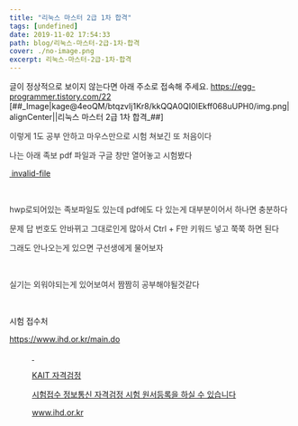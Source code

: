 ```yaml
---
title: "리눅스 마스터 2급 1차 합격"
tags: [undefined]
date: 2019-11-02 17:54:33
path: blog/리눅스-마스터-2급-1차-합격
cover: ./no-image.png
excerpt: 리눅스-마스터-2급-1차-합격
---
```

글이 정상적으로 보이지 않는다면 아래 주소로 접속해 주세요.
https://egg-programmer.tistory.com/22
\[\#\#\_Image|kage@4eoQM/btqzvIj1Kr8/kkQQA0QI0IEkff068uUPH0/img.png|alignCenter||리눅스 마스터 2급 1차 합격\_\#\#\]

<span style="color: #333333;">이렇게 1도 공부 안하고 마우스만으로 시험 쳐보긴 또 처음이다</span>

<span style="color: #333333;">나는 아래 족보 pdf 파일과 구글 창만 열어놓고 시험봤다</span>

<span class="imageblock" style="display:inline-block;"><a href="https://egg-programmer.tistory.com/attachment/kage@EN9Y5/btqzt3woPxU/3EJoqy3KiM8WuSTUE6Dsm0/tfile.pdf"><img alt="" src="https://t1.daumcdn.net/tistory_admin/assets/blog/20200615170305/blogs/image/extension/pdf.gif?_version_=20200615170305" style="vertical-align: middle;"/> invalid-file</a></span>

&nbsp;

<span style="color: #333333;">hwp로되어있는 족보파일도 있는데 pdf에도 다 있는게 대부분이어서 하나면 충분하다</span>

<span style="color: #333333;">문제 답 번호도 안바뀌고 그대로인게 많아서 Ctrl + F만 키워드 넣고 쭉쭉 하면 된다</span>

<span style="color: #333333;">그래도 안나오는게 있으면 구선생에게 물어보자</span>

&nbsp;

<span style="color: #333333;">실기는 외워야되는게 있어보여서 짬짬히 공부해야될것같다</span>

&nbsp;

시험 접수처&nbsp;

<https://www.ihd.or.kr/main.do>

<figure contenteditable="false" data-ke-type="opengraph" data-og-description="시험접수 정보통신 자격검정 시험 원서등록을 하실 수 있습니다" data-og-host="www.ihd.or.kr" data-og-image="https://scrap.kakaocdn.net/dn/sqcjj/hyDvHPat8P/zkLIrseOX2dFZQBZSS4tC1/img.jpg?width=1171&amp;height=302&amp;face=0_0_1171_302,https://scrap.kakaocdn.net/dn/br5Uf9/hyDxClaBIu/HwkJS0CoBCXno9TEdbawCK/img.jpg?width=1135&amp;height=311&amp;face=0_0_1135_311,https://scrap.kakaocdn.net/dn/7JBvv/hyDvD0hANH/nGI6LAQhXtviXR2PE14fu0/img.jpg?width=1130&amp;height=307&amp;face=0_0_1130_307" data-og-source-url="https://www.ihd.or.kr/main.do" data-og-title="KAIT 자격검정" data-og-type="website" data-og-url="https://www.ihd.or.kr/main.do" id="og_1572684782889"><a data-source-url="https://www.ihd.or.kr/main.do" href="https://www.ihd.or.kr/main.do" rel="noopener" target="_blank">
<div class="og-image" style="background-image: url('https://scrap.kakaocdn.net/dn/sqcjj/hyDvHPat8P/zkLIrseOX2dFZQBZSS4tC1/img.jpg?width=1171&amp;height=302&amp;face=0_0_1171_302,https://scrap.kakaocdn.net/dn/br5Uf9/hyDxClaBIu/HwkJS0CoBCXno9TEdbawCK/img.jpg?width=1135&amp;height=311&amp;face=0_0_1135_311,https://scrap.kakaocdn.net/dn/7JBvv/hyDvD0hANH/nGI6LAQhXtviXR2PE14fu0/img.jpg?width=1130&amp;height=307&amp;face=0_0_1130_307');">&nbsp;</div>
<div class="og-text">
<p class="og-title">KAIT 자격검정</p>
<p class="og-desc">시험접수 정보통신 자격검정 시험 원서등록을 하실 수 있습니다</p>
<p class="og-host">www.ihd.or.kr</p>
</div>
</a></figure>

&nbsp;